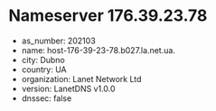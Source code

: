 # Nameserver 176.39.23.78

* as_number: 202103
* name: host-176-39-23-78.b027.la.net.ua.
* city: Dubno
* country: UA
* organization: Lanet Network Ltd
* version: LanetDNS v1.0.0
* dnssec: false
